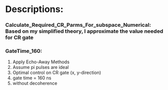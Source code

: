 # Descriptions:


### Calculate_Required_CR_Parms_For_subspace_Numerical: Based on my simplified theory, I approximate the value needed for CR gate


### GateTime_160: 
1. Apply Echo-Away Methods
2. Assume pi pulses are ideal
3. Optimal control on CR gate (x, y-direction)
4. gate time = 160 ns
5. without decoherence

